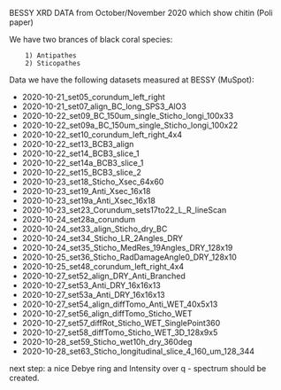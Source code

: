 BESSY XRD DATA from October/November 2020 which show chitin (Poli paper)

We have two brances of black coral species: 

        1) Antipathes 
        2) Sticopathes

Data we have the following datasets measured at BESSY (MuSpot):

- 2020-10-21_set05_corundum_left_right
- 2020-10-21_set07_align_BC_long_SPS3_AlO3
- 2020-10-22_set09_BC_150um_single_Sticho_longi_100x33
- 2020-10-22_set09a_BC_150um_single_Sticho_longi_100x22
- 2020-10-22_set10_corundum_left_right_4x4
- 2020-10-22_set13_BCB3_align
- 2020-10-22_set14_BCB3_slice_1
- 2020-10-22_set14a_BCB3_slice_1
- 2020-10-22_set15_BCB3_slice_2
- 2020-10-23_set18_Sticho_Xsec_64x60
- 2020-10-23_set19_Anti_Xsec_16x18
- 2020-10-23_set19a_Anti_Xsec_16x18
- 2020-10-23_set23_Corundum_sets17to22_L_R_lineScan
- 2020-10-24_set28a_corundum
- 2020-10-24_set33_align_Sticho_dry_BC
- 2020-10-24_set34_Sticho_LR_2Angles_DRY
- 2020-10-24_set35_Sticho_MedRes_19Angles_DRY_128x19
- 2020-10-25_set36_Sticho_RadDamageAngle0_DRY_128x10
- 2020-10-25_set48_corundum_left_right_4x4
- 2020-10-27_set52_align_DRY_Anti_Branched
- 2020-10-27_set53_Anti_DRY_16x16x13
- 2020-10-27_set53a_Anti_DRY_16x16x13
- 2020-10-27_set54_align_diffTomo_Anti_WET_40x5x13
- 2020-10-27_set56_align_diffTomo_Sticho_WET
- 2020-10-27_set57_diffRot_Sticho_WET_SinglePoint360
- 2020-10-27_set58_diffTomo_Sticho_WET_3D_128x9x5
- 2020-10-28_set59_Sticho_wet10h_dry_360deg
- 2020-10-28_set63_Sticho_longitudinal_slice_4_160_um_128_344


next step:
a nice Debye ring and Intensity over q - spectrum should be created. 
